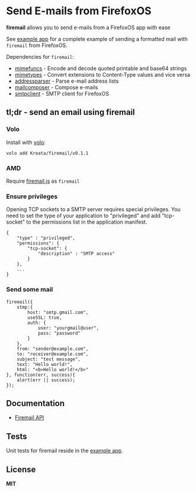 # Send E-mails from FirefoxOS

**firemail** allows you to send e-mails from a FirefoxOS app with ease

See [example app](https://github.com/Kreata/firemail-example) for a complete example of sending a formatted mail with `firemail` from FirefoxOS.

Dependencies for `firemail`:

  * [mimefuncs](https://github.com/Kreata/mimefuncs) - Encode and decode quoted printable and base64 strings
  * [mimetypes](https://github.com/Kreata/mimetypes) - Convert extensions to Content-Type values and vice versa 
  * [addressparser](https://github.com/Kreata/addressparser) - Parse e-mail address lists
  * [mailcomposer](https://github.com/Kreata/mailcomposer) - Compose e-mails
  * [smtpclient](https://github.com/Kreata/smtpclient) - SMTP client for FirefoxOS

## tl;dr - send an email using firemail

### Volo

Install with [volo](http://volojs.org/):

    volo add Kreata/firemail/v0.1.1

### AMD

Require [firemail.js](lib/firemail.js) as `firemail`

### Ensure privileges

Opening TCP sockets to a SMTP server requires special privileges. You need to set the type of your application to "privileged" and add "tcp-socket" to the permissions list in the application manifest.

```
{
    "type" : "privileged",
    "permissions": {
        "tcp-socket": {
            "description" : "SMTP access"
        }
    },
    ...
}
```

### Send some mail

    firemail({
        stmp:{
            host: "smtp.gmail.com",
            useSSL: true,
            auth: {
                user: "yourgmail@user",
                pass: "password"
            }
        },
        from: "sender@example.com",
        to: "receiver@example.com",
        subject: "test message",
        text: "Hello world!",
        html: "<b>Hello world!</b>"
    }, function(err, success){
        alert(err || success);
    });

## Documentation

  * [Firemail API](docs/firemail.md#api)

## Tests

Unit tests for firemail reside in the [example app](https://github.com/Kreata/firemail-example).

## License

**MIT**
